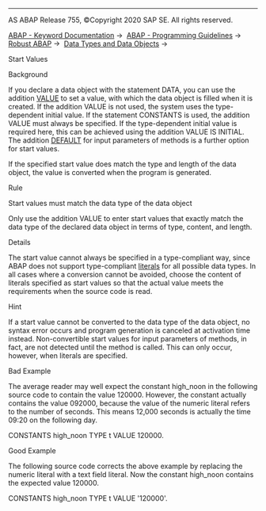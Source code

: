  

* * *

AS ABAP Release 755, ©Copyright 2020 SAP SE. All rights reserved.

[ABAP - Keyword Documentation](javascript:call_link\('abenabap.htm'\)) →  [ABAP - Programming Guidelines](javascript:call_link\('abenabap_pgl.htm'\)) →  [Robust ABAP](javascript:call_link\('abenrobust_abap_guidl.htm'\)) →  [Data Types and Data Objects](javascript:call_link\('abendata_type_obj_guidl.htm'\)) → 

Start Values

Background

If you declare a data object with the statement DATA, you can use the addition [VALUE](javascript:call_link\('abapdata_options.htm'\)) to set a value, with which the data object is filled when it is created. If the addition VALUE is not used, the system uses the type-dependent initial value. If the statement CONSTANTS is used, the addition VALUE must always be specified. If the type-dependent initial value is required here, this can be achieved using the addition VALUE IS INITIAL. The addition [DEFAULT](javascript:call_link\('abapmethods_parameters.htm'\)) for input parameters of methods is a further option for start values.

If the specified start value does match the type and length of the data object, the value is converted when the program is generated.

Rule

Start values must match the data type of the data object

Only use the addition VALUE to enter start values that exactly match the data type of the declared data object in terms of type, content, and length.

Details

The start value cannot always be specified in a type-compliant way, since ABAP does not support type-compliant [literals](javascript:call_link\('abenliterals_guidl.htm'\) "Guideline") for all possible data types. In all cases where a conversion cannot be avoided, choose the content of literals specified as start values so that the actual value meets the requirements when the source code is read.

Hint

If a start value cannot be converted to the data type of the data object, no syntax error occurs and program generation is canceled at activation time instead. Non-convertible start values for input parameters of methods, in fact, are not detected until the method is called. This can only occur, however, when literals are specified.

Bad Example

The average reader may well expect the constant high\_noon in the following source code to contain the value 120000. However, the constant actually contains the value 092000, because the value of the numeric literal refers to the number of seconds. This means 12,000 seconds is actually the time 09:20 on the following day.

CONSTANTS high\_noon TYPE t VALUE 120000.

Good Example

The following source code corrects the above example by replacing the numeric literal with a text field literal. Now the constant high\_noon contains the expected value 120000.

CONSTANTS high\_noon TYPE t VALUE '120000'.